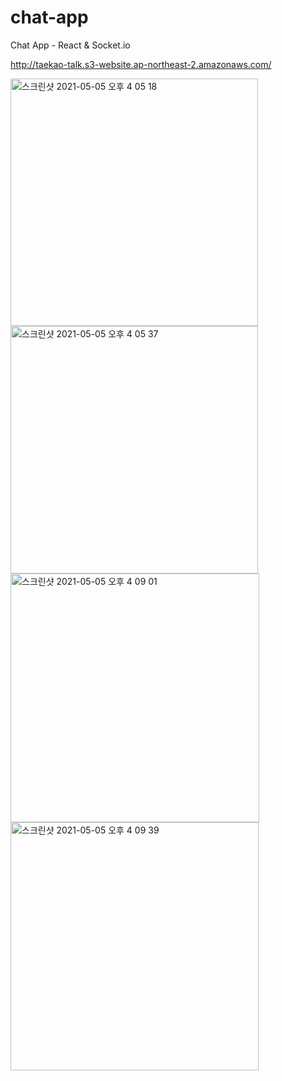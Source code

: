 # chat-app
Chat App - React &amp; Socket.io 

http://taekao-talk.s3-website.ap-northeast-2.amazonaws.com/

<img width="396" alt="스크린샷 2021-05-05 오후 4 05 18" src="https://user-images.githubusercontent.com/58316983/117107322-5cf5c680-adbc-11eb-9ab4-cfe684eda482.png">

<img width="396" alt="스크린샷 2021-05-05 오후 4 05 37" src="https://user-images.githubusercontent.com/58316983/117107330-5ebf8a00-adbc-11eb-9ccf-fbb8badea9d9.png">

<img width="398" alt="스크린샷 2021-05-05 오후 4 09 01" src="https://user-images.githubusercontent.com/58316983/117107334-60894d80-adbc-11eb-958d-be8323ecd1dc.png">

<img width="397" alt="스크린샷 2021-05-05 오후 4 09 39" src="https://user-images.githubusercontent.com/58316983/117107339-61ba7a80-adbc-11eb-903b-1a084b6199ab.png">
